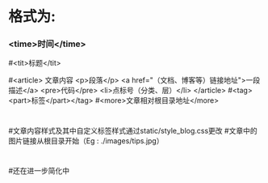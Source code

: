 #

# 格式为:	

### \<time\>时间\</time\>

#\<tit\>标题\</tit\>

#\<article\>
	文章内容
	\<p\>段落\</p\>
	\<a href="（文档、博客等）链接地址"\>一段描述\</a\>
	\<pre\>代码\</pre\>
	\<li\>点标号（分类、层）\</li\>
 \</article\>
#\<tag\>\<part\>标签\</part\>\</tag\>
#\<more\>文章相对根目录地址\</more\>
#
#文章内容样式及其中自定义标签样式通过static/style_blog.css更改
#文章中的图片链接从根目录开始（Eg : ./images/tips.jpg）
#
#还在进一步简化中